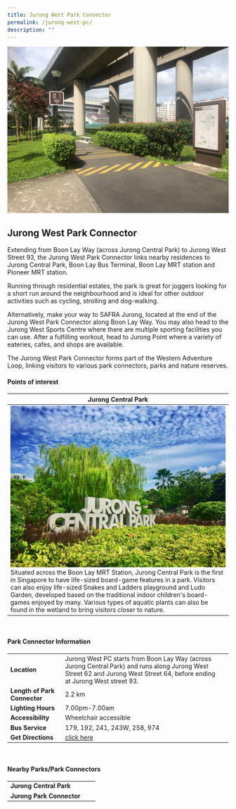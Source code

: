 ```yaml
---
title: Jurong West Park Connector
permalink: /jurong-west-pc/
description: ""
---
```

![Jurong West Park Connector](/images/jurong%20west%20park%20connector%201.jpg)

## Jurong West Park Connector

Extending from Boon Lay Way (across Jurong Central Park) to Jurong West Street 93, the Jurong West Park Connector links nearby residences to Jurong Central Park, Boon Lay Bus Terminal, Boon Lay MRT station and Pioneer MRT station.

Running through residential estates, the park is great for joggers looking for a short run around the neighbourhood and is ideal for other outdoor activities such as cycling, strolling and dog-walking.

Alternatively, make your way to SAFRA Jurong, located at the end of the Jurong West Park Connector along Boon Lay Way. You may also head to the Jurong West Sports Centre where there are multiple sporting facilities you can use. After a fulfilling workout, head to Jurong Point where a variety of eateries, cafes, and shops are available.

The Jurong West Park Connector forms part of the Western Adventure Loop, linking visitors to various park connectors, parks and nature reserves.


#### Points of interest

| **Jurong Central Park**| 
| -------- | 
|![Jurong Central Park](/images/jurong%20central%20park.JPG)Situated across the Boon Lay MRT Station, Jurong Central Park is the first in Singapore to have life-sized board-game features in a park. Visitors can also enjoy life-sized Snakes and Ladders playground and Ludo Garden, developed based on the traditional indoor children's board-games enjoyed by many. Various types of aquatic plants can also be found in the wetland to bring visitors closer to nature.

<br>

#### Park Connector Information

|  |  |  |
| -------- | -------- | -------- |
| **Location** | Jurong West PC starts from Boon Lay Way (across Jurong Central Park) and runs along Jurong West Street 62 and&nbsp;Jurong West Street 64,&nbsp;before ending at Jurong West street 93. |
| **Length of Park Connector** | 2.2 km  |
| **Lighting Hours** | 7.00pm-7.00am |
| **Accessibility** | Wheelchair accessible|
| **Bus Service** | 179, 192, 241, 243W, 258, 974 |
| **Get Directions** | [click here](https://www.onemap.gov.sg/?lat=1.3380912&amp;lng=103.6985927) |

<br>

#### Nearby Parks/Park Connectors

|   |  |  |
| -------- | -------- | -------- |
| **Jurong Central Park**
**Jurong Park Connector**|